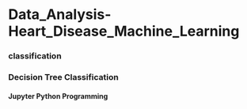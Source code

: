 # Data_Analysis-Heart_Disease_Machine_Learning
### classification
### Decision Tree Classification
#### Jupyter Python Programming

